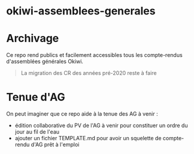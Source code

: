 # okiwi-assemblees-generales

# Archivage
Ce repo rend publics et facilement accessibles tous les compte-rendus d'assemblées générales Okiwi.   
> La migration des CR des années pré-2020 reste à faire

# Tenue d'AG
On peut imaginer que ce repo aide à la tenue des AG à venir :
 - édition collaborative du PV de l'AG à venir pour constituer un ordre du jour au fil de l'eau
 - ajouter un fichier TEMPLATE.md pour avoir un squelette de compte-rendu d'AG prêt à l'emploi
